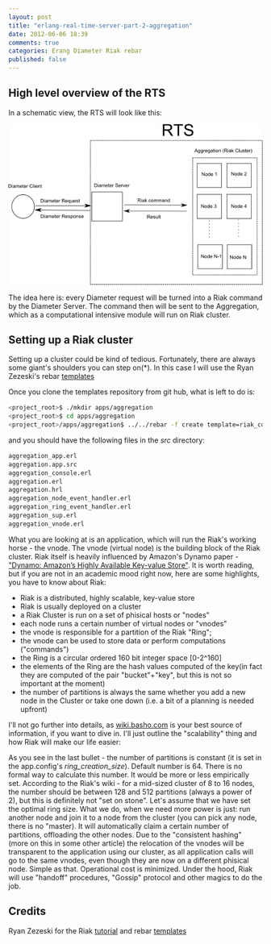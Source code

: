 ```yaml
---
layout: post
title: "erlang-real-time-server-part-2-aggregation"
date: 2012-06-06 18:39
comments: true
categories: Erang Diameter Riak rebar
published: false
---
```


High level overview of the RTS
---------------------------------------------

In a schematic view, the RTS will look like this:



![](/images/rts-part-2/RTS1.png)


The idea here is: every Diameter request will be turned into a Riak command by the Diameter Server. The command then will be sent to the Aggregation, which as a computational intensive module will run on Riak cluster. 

Setting up a Riak cluster
----------------------------

Setting up a cluster could be kind of tedious. Fortunately, there are always some giant's shoulders you can step on(*). In this case I will use the  Ryan Zezeski's rebar [templates](https://github.com/rzezeski/rebar_riak_core)

Once you clone the templates repository from git hub, what is left to do is:


``` bash
<project_root>$ ./mkdir apps/aggregation
<project_root>$ cd apps/aggregation 
<project_root>/apps/aggregation$ ../../rebar -f create template=riak_core_multinode appid=aggregation nodeid=aggregation
```

and you should have the following files in the _src_ directory:

``` bash
aggregation_app.erl
aggregation.app.src
aggregation_console.erl
aggregation.erl
aggregation.hrl
aggregation_node_event_handler.erl
aggregation_ring_event_handler.erl
aggregation_sup.erl
aggregation_vnode.erl
```

What you are looking at is an application, which will run the Riak's working horse - the vnode. The vnode (virtual node) is the building block of the Riak cluster. Riak itself is heavily influenced by Amazon's Dynamo paper - ["Dynamo: Amazon’s Highly Available Key-value Store"](http://www.allthingsdistributed.com/files/amazon-dynamo-sosp2007.pdf). It is worth reading, but if you are not in an academic mood right now, here are some highlights, you have to know about Riak:

- Riak is a distributed, highly scalable, key-value store
- Riak is usually deployed on a cluster
- a Riak Cluster is run on a set of phisical hosts or "nodes"
- each node runs a certain number of virtual nodes or "vnodes"
- the vnode is responsible for a partition of the Riak "Ring"; 
- the vnode can be used to store data or perform computations ("commands")
- the Ring is a circular ordered 160 bit integer space [0-2^160]
- the elements of the Ring are the hash values computed of the key(in fact they are computed of the pair "bucket"+"key", but this is not so important at the moment)
- the number of partitions is always the same whether you add a new node in the Cluster or take one down (i.e. a bit of a planning is needed upfront)

I'll not go further into details, as [wiki.basho.com](http://wiki.basho.com) is your best source of information, if you want to dive in. I'll just outline the "scalability" thing and how Riak will make our life easier:

As you see in the last bullet - the number of partitions is constant (it is set in the app.config's _ring_creation_size_). Default number is 64. There is no formal way to calculate this number. It would be more or less empirically set. According to the Riak's wiki - for a mid-sized cluster of 8 to 16 nodes, the number should be between 128 and 512 partitions (always a power of 2), but this is definitely not "set on stone". Let's assume that we have set the optimal ring size. What we do, when we need more power is just: run another node and join it to a node from the cluster (you can pick any node, there is no "master). It will automatically claim a certain number of partitions, offloading the other nodes. Due to the "consistent hashing" (more on this in some other article) the relocation of the vnodes will be transparent to the application using our cluster, as all application calls will go to the same vnodes, even though they are now on a different phisical node. Simple as that. Operational cost is minimized.  Under the hood, Riak will use "handoff" procedures, "Gossip" protocol and other magics to do the job.


Credits
---------

Ryan Zezeski for the Riak [tutorial](https://github.com/rzezeski/try-try-try) and rebar [templates](https://github.com/rzezeski/rebar_riak_core) 